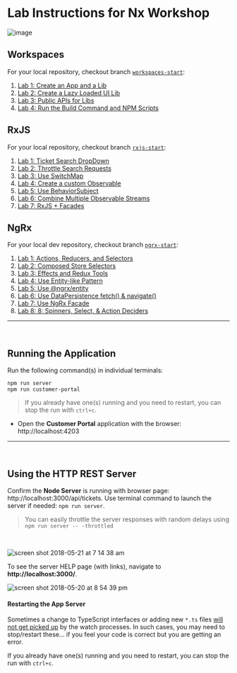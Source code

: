 # Lab Instructions for Nx Workshop

![image](https://user-images.githubusercontent.com/210413/47935906-02f1ae80-deaa-11e8-8cd7-0615e6234c76.png)

## Workspaces

For your local repository, checkout branch [`workspaces-start`](https://github.com/nrwl/workshop-nx-starter/tree/workspaces-start):

1. [Lab 1: Create an App and a Lib](organizing-code-in-a-workspace/lab-1.md)
1. [Lab 2: Create a Lazy Loaded UI Lib](organizing-code-in-a-workspace/lab-2.md)
1. [Lab 3: Public APIs for Libs](organizing-code-in-a-workspace/lab-3.md)
1. [Lab 4: Run the Build Command and NPM Scripts](organizing-code-in-a-workspace/lab-4.md)

## RxJS

For your local repository, checkout branch [`rxjs-start`](https://github.com/nrwl/workshop-nx-starter/tree/rxjs-start):

1. [Lab 1: Ticket Search DropDown](rxjs/lab-1.md)
1. [Lab 2: Throttle Search Requests](rxjs/lab-2.md)
1. [Lab 3: Use SwitchMap](rxjs/lab-3.md)
1. [Lab 4: Create a custom Observable](rxjs/lab-4.md)
1. [Lab 5: Use BehaviorSubject](rxjs/lab-5.md)
1. [Lab 6: Combine Multiple Observable Streams](rxjs/lab-6.md)
1. [Lab 7: RxJS + Facades](rxjs/lab-7.md)

## NgRx  

For your local dev repository, checkout branch [`ngrx-start`](https://github.com/nrwl/workshop-nx-starter/tree/ngrx-start):

1. [Lab 1: Actions, Reducers, and Selectors](ngrx/lab-1.md)
1. [Lab 2: Composed Store Selectors](ngrx/lab-2.md)
1. [Lab 3: Effects and Redux Tools](ngrx/lab-3.md)
1. [Lab 4: Use Entity-like Pattern](ngrx/lab-4.md)
1. [Lab 5: Use @ngrx/entity](ngrx/lab-5.md)
1. [Lab 6: Use DataPersistence fetch() & navigate()](ngrx/lab-6.md)
1. [Lab 7: Use NgRx Facade](ngrx/lab-7.md)
1. [Lab 8: 8: Spinners, Select, & Action Deciders](ngrx/lab-8.md)

----

<br/>

## Running the Application

Run the following command(s) in individual terminals:

```console
npm run server
npm run customer-portal
```

>  If you already have one(s) running and you need to restart, you can stop the run with `ctrl+c`.

*  Open the **Customer Portal** application with the browser: http://localhost:4203 

----

<br/>

## Using the HTTP REST Server

Confirm the **Node Server** is running with browser page:  http://localhost:3000/api/tickets. Use terminal command to launch the server if needed: `npm run server`.

> You can easily throttle the server responses with random delays using `npm run server -- -throttled`

<br/>

![screen shot 2018-05-21 at 7 14 38 am](https://user-images.githubusercontent.com/210413/40307086-ca016b0c-5cc6-11e8-9fb4-6d3a8ad3dc72.png)

To see the server HELP page (with links), navigate to **http://localhost:3000/**.

![screen shot 2018-05-20 at 8 54 39 pm](https://user-images.githubusercontent.com/210413/40286980-0dec895c-5c70-11e8-98e1-76555b23f6a2.png)

#### Restarting the App Server

Sometimes a change to TypeScript interfaces or adding new `*.ts` files <u>will not get picked up</u> by the watch processes. In such cases, you may need to stop/restart these... if you feel your code is correct but you are getting an error.

If you already have one(s) running and you need to restart, you can stop the run with `ctrl+c`.

